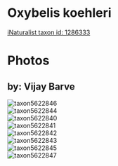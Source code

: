 
Oxybelis koehleri
=================
  
[iNaturalist taxon id: 1286333](https://www.inaturalist.org/taxa/1286333)
# Photos

## by: Vijay Barve
  
![taxon5622846](https://inaturalist-open-data.s3.amazonaws.com/photos/5917033/medium.jpeg)  
![taxon5622844](https://inaturalist-open-data.s3.amazonaws.com/photos/5917031/medium.jpeg)  
![taxon5622840](https://inaturalist-open-data.s3.amazonaws.com/photos/5917027/medium.jpeg)  
![taxon5622841](https://inaturalist-open-data.s3.amazonaws.com/photos/5917028/medium.jpeg)  
![taxon5622842](https://inaturalist-open-data.s3.amazonaws.com/photos/5917029/medium.jpeg)  
![taxon5622843](https://inaturalist-open-data.s3.amazonaws.com/photos/5917030/medium.jpeg)  
![taxon5622845](https://inaturalist-open-data.s3.amazonaws.com/photos/5917032/medium.jpeg)  
![taxon5622847](https://inaturalist-open-data.s3.amazonaws.com/photos/5917034/medium.jpeg)